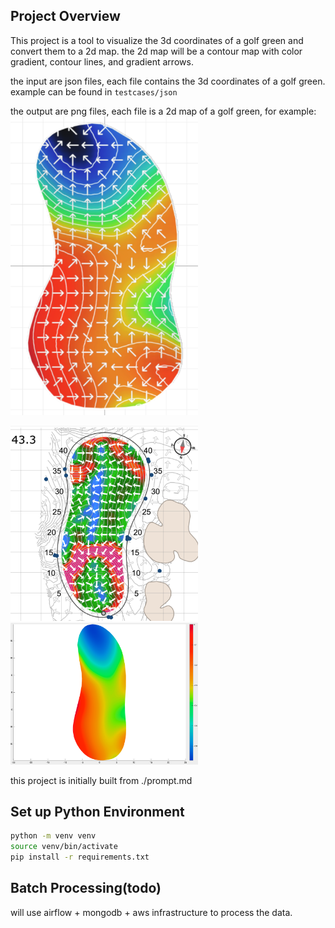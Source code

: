 ## Project Overview

This project is a tool to visualize the 3d coordinates of a golf green and convert them to a 2d map. the 2d map will be a contour map with color gradient, contour lines, and gradient arrows.

the input are json files, each file contains the 3d coordinates of a golf green. example can be found in `testcases/json`

the output are png files, each file is a 2d map of a golf green, for example:
<img src="images/example_contour_map_1.png" width="300">

<img src="images/example_contour_map_2.png" width="300">

<img src="images/example_contour_map_3.png" width="300">

this project is initially built from ./prompt.md

## Set up Python Environment

```bash
python -m venv venv
source venv/bin/activate
pip install -r requirements.txt
```

## Batch Processing(todo)

will use airflow + mongodb + aws infrastructure to process the data.
